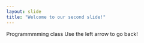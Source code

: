```yaml
---
layout: slide
title: "Welcome to our second slide!"
---
```

Programmmming class
Use the left arrow to go back!
